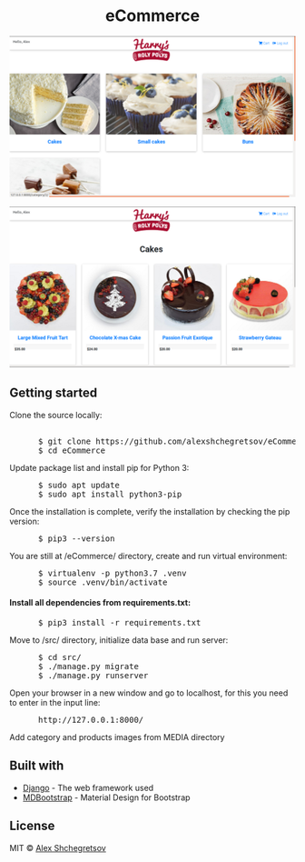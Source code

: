 <h1 align="center">eCommerce</h1>
<p align="center"><img src="images/Screenshot from 2019-07-11 03-37-58.png" width=650px></p>
<p align="center"><img src="images/Screenshot from 2019-07-11 03-38-18.png" width=650px></p>
<h2>Getting started</h2>
<p>Clone the source locally:</p>
<pre> 
      $ git clone https://github.com/alexshchegretsov/eCommerce.git
      $ cd eCommerce
</pre>
<p>Update package list and install pip for Python 3:</p>
<pre>
      $ sudo apt update
      $ sudo apt install python3-pip
</pre>
<p>Once the installation is complete, verify the installation by checking the pip version:</p>
<pre>
      $ pip3 --version
</pre>
<p>You are still at /eCommerce/ directory, create and run virtual environment:</p>
<pre>
      $ virtualenv -p python3.7 .venv
      $ source .venv/bin/activate
</pre>
<h4>Install all dependencies from requirements.txt:</h4>
<pre>
      $ pip3 install -r requirements.txt
</pre>
<p>Move to /src/ directory, initialize data base and run server:</p>
<pre>
      $ cd src/
      $ ./manage.py migrate
      $ ./manage.py runserver
</pre>
<p>Open your browser in a new window and go to localhost, for this you need to enter in the input line:</p>
<pre>
      http://127.0.0.1:8000/
</pre>
<p>Add category and products images from MEDIA directory</p>
<h2>Built with</h2>
<ul>
  <li><a href="https://www.djangoproject.com/">Django</a> - The web framework used</li>
  <li><a href="https://mdbootstrap.com/">MDBootstrap</a> - Material Design for Bootstrap</li>
</ul>
<h2>License</h2>
<p>MIT &copy; <a href="https://github.com/alexshchegretsov">Alex Shchegretsov</a></p>
